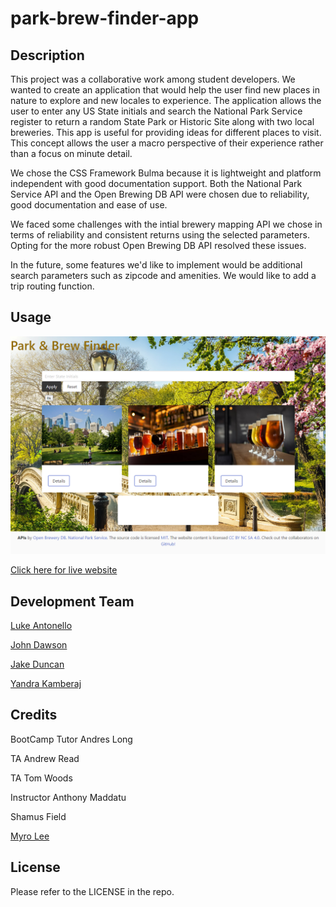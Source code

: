 # park-brew-finder-app

## Description 

This project was a collaborative work among student developers. We wanted to create an application that would help the user find new places in nature to explore and new locales to experience. The application allows the user to enter any US State initials and search the National Park Service register to return a random State Park or Historic Site along with two local breweries. This app is useful for providing ideas for different places to visit. This concept allows the user a macro perspective of their experience rather than a focus on minute detail.

We chose the CSS Framework Bulma because it is lightweight and platform independent with good documentation support. Both the National Park Service API and the Open Brewing DB API were chosen due to reliability, good documentation and ease of use.

We faced some challenges with the intial brewery mapping API we chose in terms of reliability and consistent returns using the selected parameters. Opting for the more robust Open Brewing DB API resolved these issues.

In the future, some features we'd like to implement would be additional search parameters such as zipcode and amenities. We would like to add a trip routing function.


## Usage

![Page Display](./assets/deployedss.png)

[Click here for live website](https://jjsdunc88.github.io/park-weather-app/)


## Development Team

[Luke Antonello](https://github.com/l-antonello)

[John Dawson](https://github.com/MilkyRamen)

[Jake Duncan](https://github.com/jjsdunc88)

[Yandra Kamberaj](https://github.com/yankamb444)


## Credits

BootCamp Tutor Andres Long

TA Andrew Read

TA Tom Woods

Instructor Anthony Maddatu

Shamus Field

[Myro Lee](https://github.com/myrojoylee)


## License

Please refer to the LICENSE in the repo.





























